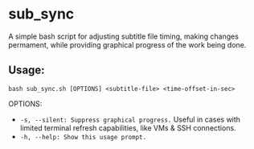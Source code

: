 # sub_sync
A simple bash script for adjusting subtitle file timing, making changes permament, while providing graphical progress of the work being done.
## Usage:
```
bash sub_sync.sh [OPTIONS] <subtitle-file> <time-offset-in-sec>
```
OPTIONS:  
- `-s, --silent: Suppress graphical progress.` Useful in cases with limited terminal refresh capabilities, like VMs & SSH connections.  
- `-h, --help: Show this usage prompt.`
